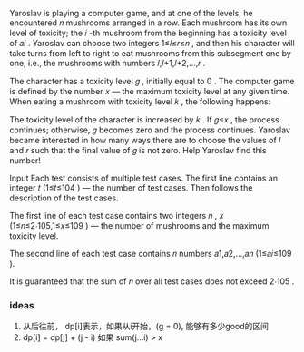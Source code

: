 Yaroslav is playing a computer game, and at one of the levels, he encountered 𝑛
 mushrooms arranged in a row. Each mushroom has its own level of toxicity; the 𝑖
-th mushroom from the beginning has a toxicity level of 𝑎𝑖
. Yaroslav can choose two integers 1≤𝑙≤𝑟≤𝑛
, and then his character will take turns from left to right to eat mushrooms from this subsegment one by one, i.e., the mushrooms with numbers 𝑙,𝑙+1,𝑙+2,…,𝑟
.

The character has a toxicity level 𝑔
, initially equal to 0
. The computer game is defined by the number 𝑥
 — the maximum toxicity level at any given time. When eating a mushroom with toxicity level 𝑘
, the following happens:

The toxicity level of the character is increased by 𝑘
.
If 𝑔≤𝑥
, the process continues; otherwise, 𝑔
 becomes zero and the process continues.
Yaroslav became interested in how many ways there are to choose the values of 𝑙
 and 𝑟
 such that the final value of 𝑔
 is not zero. Help Yaroslav find this number!

Input
Each test consists of multiple test cases. The first line contains an integer 𝑡
 (1≤𝑡≤104
) — the number of test cases. Then follows the description of the test cases.

The first line of each test case contains two integers 𝑛
, 𝑥
 (1≤𝑛≤2⋅105,1≤𝑥≤109
) — the number of mushrooms and the maximum toxicity level.

The second line of each test case contains 𝑛
 numbers 𝑎1,𝑎2,…,𝑎𝑛
 (1≤𝑎𝑖≤109
).

It is guaranteed that the sum of 𝑛
 over all test cases does not exceed 2⋅105
.

### ideas
1. 从后往前， dp[i]表示，如果从i开始，(g = 0), 能够有多少good的区间
2. dp[i] = dp[j] + (j - i) 如果 sum(j...i) > x